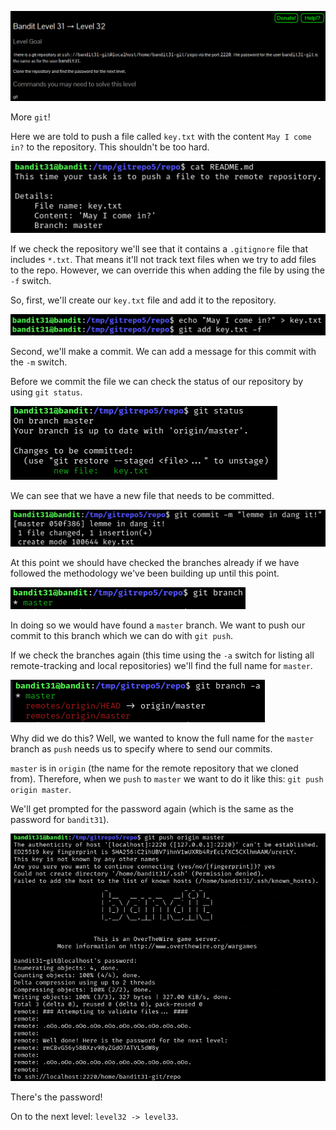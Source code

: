 ![bandit31_01.png](https://raw.githubusercontent.com/ToasterMouse/WriteupsAndCTFs/main/overthewire/bandit/images/bandit31_01.png)

More `git`!

Here we are told to push a file called `key.txt` with the content `May I come in?` to the repository. This shouldn't be too hard.

![bandit31_02.png](https://raw.githubusercontent.com/ToasterMouse/WriteupsAndCTFs/main/overthewire/bandit/images/bandit31_02.png)

If we check the repository we'll see that it contains a `.gitignore` file that includes `*.txt`. That means it'll not track text files when we try to add files to the repo. However, we can override this when adding the file by using the `-f` switch.

So, first, we'll create our `key.txt` file and add it to the repository.

![bandit31_03.png](https://raw.githubusercontent.com/ToasterMouse/WriteupsAndCTFs/main/overthewire/bandit/images/bandit31_03.png)

Second, we'll make a commit. We can add a message for this commit with the `-m` switch.

Before we commit the file we can check the status of our repository by using `git status`.

![bandit31_04.png](https://raw.githubusercontent.com/ToasterMouse/WriteupsAndCTFs/main/overthewire/bandit/images/bandit31_04.png)

We can see that we have a new file that needs to be committed.

![bandit31_05.png](https://raw.githubusercontent.com/ToasterMouse/WriteupsAndCTFs/main/overthewire/bandit/images/bandit31_05.png)

At this point we should have checked the branches already if we have followed the methodology we've been building up until this point.

![bandit31_06.png](https://raw.githubusercontent.com/ToasterMouse/WriteupsAndCTFs/main/overthewire/bandit/images/bandit31_06.png)

In doing so we would have found a `master` branch. We want to push our commit to this branch which we can do with `git push`.

If we check the branches again (this time using the `-a` switch for listing all remote-tracking and local repositories) we'll find the full name for `master`.

![bandit31_07.png](https://raw.githubusercontent.com/ToasterMouse/WriteupsAndCTFs/main/overthewire/bandit/images/bandit31_07.png)

Why did we do this? Well, we wanted to know the full name for the `master` branch as `push` needs us to specify where to send our commits. 

`master` is in `origin` (the name for the remote repository that we cloned from). Therefore, when we `push` to `master` we want to do it like this: `git push origin master`.

We'll get prompted for the password again (which is the same as the password for `bandit31`).

![bandit31_08.png](https://raw.githubusercontent.com/ToasterMouse/WriteupsAndCTFs/main/overthewire/bandit/images/bandit31_08.png)

There's the password!

On to the next level: `level32 -> level33`.
